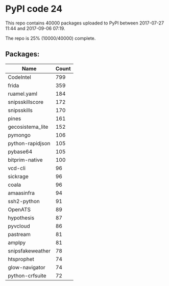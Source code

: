 # PyPI code 24

This repo contains 40000 packages uploaded to PyPI between 
2017-07-27 11:44 and 2017-09-06 07:19.

The repo is 25% (10000/40000) complete.

## Packages:

| Name  | Count |
| ----- | ----- |
| CodeIntel | 799 |
| frida | 359 |
| ruamel.yaml | 184 |
| snipsskillscore | 172 |
| snipsskills | 170 |
| pines | 161 |
| gecosistema_lite | 152 |
| pymongo | 106 |
| python-rapidjson | 105 |
| pybase64 | 105 |
| bitprim-native | 100 |
| vcd-cli | 96 |
| sickrage | 96 |
| coala | 96 |
| amaasinfra | 94 |
| ssh2-python | 91 |
| OpenATS | 89 |
| hypothesis | 87 |
| pyvcloud | 86 |
| pastream | 81 |
| amplpy | 81 |
| snipsfakeweather | 78 |
| htsprophet | 74 |
| glow-navigator | 74 |
| python-crfsuite | 72 |


